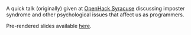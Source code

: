 A quick talk (originally) given at [OpenHack Syracuse](http://openhack.github.io/syracuse/) discussing imposter syndrome and other psychological issues that affect us as programmers.

Pre-rendered slides available [here](https://speakerdeck.com/dbgrandi/your-brain-is-out-to-get-you).
